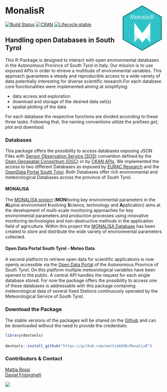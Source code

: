 
# MonalisR <a href="https://mattia6690.github.io/MonalisR"><img align="right" src="man/figures/logo.png" width="25%"></a>
[![Build Status](https://travis-ci.org/mattia6690/MonalisR.svg?branch=master)](https://travis-ci.org/mattia6690/MonalisR) 
[![CRAN](http://www.r-pkg.org/badges/version/MonalisR)](https://cran.r-project.org/package=MonalisR)
[![Lifecycle:stable](https://img.shields.io/badge/lifecycle-stable-brightgreen.svg)](https://www.tidyverse.org/lifecycle/#stable)
## Handling open Databases in South Tyrol

This R-Package is designed to interact with open environmental databases in the Autonomous Province of South Tyrol in Italy. Our mission is to use exposed APIs in order to etrieve a multitude of environmental variables. This approach guarantees a steady and reproducible access to a wide variety of data potentially interesting for diverse scientific research.For each database core functionalities were implemented aiming at simplifying:

* data access and exploration
* download and storage of the desired data set(s)
* spatial plotting of the data <br>

For each database the respective functions are divided according to these three tasks. Following that, the naming conventions utilize the prefixes *get*, *plot* and *download*.


### Databases

This package offers the possibility to access databases exposing JSON Files with [Sensor Observation Service (SOS)](http://www.opengeospatial.org/standards/sos) convention defined by the [Open Geospatial Consortium (OGC)](http://www.opengeospatial.org/) or by [CKAN APIs](https://ckan.org/portfolio/api/). We implemented the access to two different Databases as exposed by [EURAC Research](www.eurac.edu) and the [OpenData Portal South Tytol](http://daten.buergernetz.bz.it/).
Both Databases offer rich environmental and meteorological Databases across the province of South Tyrol.

#### MONALISA
  
The [MONALISA project](http://monalisasos.eurac.edu/sos/index) (**MON**itoring key environmental parameters in the **AL**pine environment **I**nvolving **S**cience, technology and **A**pplication) aims at the development of multi-scale monitoring approaches for key environmental parameters and production processes using innovative monitoring technologies and non-destructive methods in the application field of agriculture. 
Within this project the [MONALISA Database](http://monalisasos.eurac.edu/sos/static/client/helgoland/index.html#/map) has been created to store and distribute the wide variety of environmental parameters collected.<br>

#### Open Data Portal South Tyrol - Meteo Data

A second platform to retrieve open data for scientific applications is now openly accessible via the [Open Data Portal](http://daten.buergernetz.bz.it/de/info) of the Autonomous Province of South Tyrol. On this platform multiple meteorological variables have been opened to the public. A central API handles the request for each single database stored. For now the package offers the possibility to access one of these databases is addressable with this package containing meteorological data of several fixed Stations continuously operated by the Meteorological Service of South Tyrol.<br>


### Download the Package

The stable versions of the packages will be shared on the [Github](https://github.com/mattia6690/MonalisR) and can be downloaded without the need to provide the credentials: <br>

```r
library(devtools)

devtools::install_github("https://github.com/mattia6690/MonalisR")

```

### Contributors & Contact

[Mattia Rossi](https://github.com/mattia6690)  <br>
[Daniel Frisinghelli](https://gitlab.inf.unibz.it/Daniel.Frisinghelli)  <br>

![](http://www.eurac.edu/Style%20Library/logoEURAC.jpg)